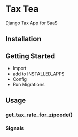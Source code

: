 # Tax Tea

Django Tax App for SaaS

## Installation

## Getting Started

- Import
- add to INSTALLED_APPS
- Config
- Run Migrations

## Usage

### get_tax_rate_for_zipcode()

### Signals
